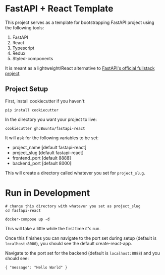 # FastAPI + React Template

This project serves as a template for bootstrapping FastAPI project using
the following tools:

1) FastAPI
2) React
3) Typescript
4) Redux
5) Styled-components

It is meant as a lightweight/React alternative to 
[FastAPI's official fullstack project](https://github.com/tiangolo/full-stack-fastapi-postgresql)

## Project Setup

First, install cookiecutter if you haven't:
```
pip install cookiecutter
```

In the directory you want your project to live:
```
cookiecutter gh:Buuntu/fastapi-react
```

It will ask for the following variables to be set:
- project_name [default fastapi-react]
- project_slug [default fastapi-react]
- frontend_port [default 8888]
- backend_port [default 8000]

This will create a directory called whatever you set for
`project_slug`.

# Run in Development
```
# change this directory with whatever you set as project_slug
cd fastapi-react

docker-compose up -d
```
This will take a little while the first time it's run.

Once this finishes you can navigate to the port set during setup 
(default is `localhost:8000`), you should see the default
create-react-app.

Navigate to the port set for the backend 
(default is `localhost:8888`) and you should see:
```
{ "message": "Hello World" }
```